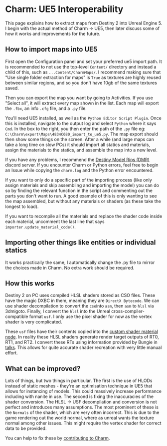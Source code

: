 # Charm: UE5 Interoperability
This page explains how to extract maps from Destiny 2 into Unreal Engine 5. I begin with the actual method of Charm -> UE5, then later discuss some of how it works and improvements for the future.

## How to import maps into UE5

First open the Configuration panel and set your preferred ue5 import path. It is recommended to not use the top-level `Content/` directory and instead a child of this, such as `...Content/CharmMaps/`. I recommend making sure that "Use single folder extraction for maps" is `True` as textures are highly reused between similar regions, and so you don't have 10gb of the same textures saved.

Then you can export the map you want by going to Activities. If you use "Select all", it will extract every map shown in the list. Each map will export the `.fbx`, an info `.cfg` file, and a `.py` file.

You'll need UE5 installed, as well as the `Python Editor Script Plugin`. Once this is installed, navigate to the output log and select `Python` where it says `Cmd`. In the box to the right, you then enter the path of the `.py` file eg: `C:\Charm\export\Maps\4834C680_import_to_ue5.py`. The map export should then show some things on the screen. After a while (and large maps can take a long time on slow PCs) it should import all statics and materials, assign the materials to the statics, and assemble the map into a new level.

If you have any problems, I recommend the [Destiny Model Rips (DMR)](https://discord.gg/RRbYsaC4h6) discord server. If you encounter Charm or Python errors, feel free to begin an Issue while copying the `charm.log` and the Python error encountered.

If you want to only do a specific part of the importing process (like only assign materials and skip assembling and importing the model) you can do so by finding the relevant function in the script and commenting out the parts you don't want to run. A good example of this is only wanting to see the map assembled, but without any materials or shaders (as these take the longest to load).

If you want to recompile all the materials and replace the shader code inside each material, uncomment the last line that says `importer.update_material_code()`.

## Importing other things like entities or individual statics

It works practically the same, I automatically change the .py file to mirror the choices made in Charm. No extra work should be required.

## How this works

Destiny 2 on PC uses compiled HLSL shaders stored as CSO files. These have the magic DXBC in them, meaning they are `DirectX Bytecode`. We can use shader decompilation to convert the `cso`into `asm`, then `asm` to `hlsl` via 3dmigoto. Finally, I convert the `hlsl` into the Unreal cross-compiler-compatible format `usf`. I only use the pixel shader for now as the vertex shader is very complicated.

These `usf` files have their contents copied into the [custom shader material node](https://docs.unrealengine.com/4.27/en-US/RenderingAndGraphics/Materials/ExpressionReference/Custom/). In reality these HLSL shaders generate render target outputs of RT0, RT1, and RT2. I convert these RTs using information provided by Bungie in [talks](https://ubm-twvideo01.s3.amazonaws.com/o1/vault/gdc2018/presentations/Haraux_Alexis_Hawbaker_Nate_Translating_Art_Into_Technology.pdf). This allows for quite accurate shader recreation with very little manual effort.

## What can be improved?

Lots of things, but two things in particular. 
The first is the use of HLODs instead of static meshes - they're an optimisation technique in UE5 that allows for instancing of models. This could massively increase performance including with nanite in use.
The second is fixing the inaccuracies of the shader conversion. The HLSL -> USF decompilation and conversion is not perfect and introduces many assumptions. The most prominent of these is the `Normals` of the shader, which are very often incorrect. This is due to the game rendering out the world normal, where as unreal wants the texture normal among other issues. This might require the vertex shader for correct data to be provided.

You can help to fix these by [contributing to Charm](Development.md).